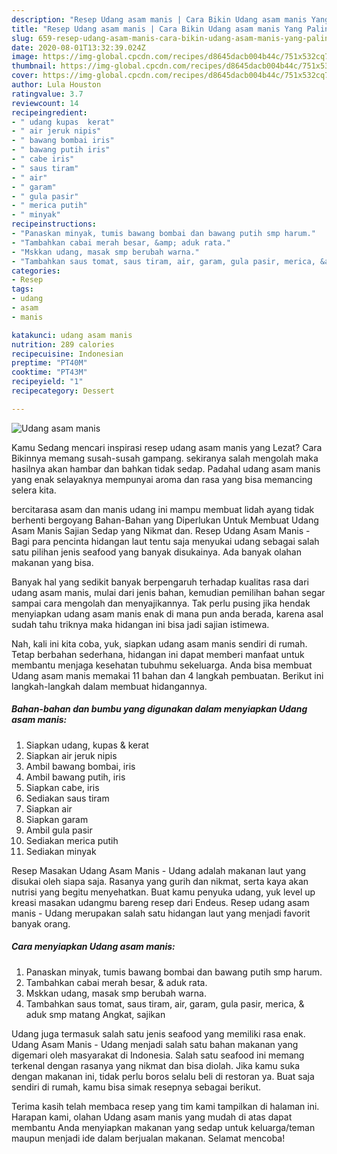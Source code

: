 ```yaml
---
description: "Resep Udang asam manis | Cara Bikin Udang asam manis Yang Paling Enak"
title: "Resep Udang asam manis | Cara Bikin Udang asam manis Yang Paling Enak"
slug: 659-resep-udang-asam-manis-cara-bikin-udang-asam-manis-yang-paling-enak
date: 2020-08-01T13:32:39.024Z
image: https://img-global.cpcdn.com/recipes/d8645dacb004b44c/751x532cq70/udang-asam-manis-foto-resep-utama.jpg
thumbnail: https://img-global.cpcdn.com/recipes/d8645dacb004b44c/751x532cq70/udang-asam-manis-foto-resep-utama.jpg
cover: https://img-global.cpcdn.com/recipes/d8645dacb004b44c/751x532cq70/udang-asam-manis-foto-resep-utama.jpg
author: Lula Houston
ratingvalue: 3.7
reviewcount: 14
recipeingredient:
- " udang kupas  kerat"
- " air jeruk nipis"
- " bawang bombai iris"
- " bawang putih iris"
- " cabe iris"
- " saus tiram"
- " air"
- " garam"
- " gula pasir"
- " merica putih"
- " minyak"
recipeinstructions:
- "Panaskan minyak, tumis bawang bombai dan bawang putih smp harum."
- "Tambahkan cabai merah besar, &amp; aduk rata."
- "Mskkan udang, masak smp berubah warna."
- "Tambahkan saus tomat, saus tiram, air, garam, gula pasir, merica, &amp; aduk smp matang Angkat, sajikan"
categories:
- Resep
tags:
- udang
- asam
- manis

katakunci: udang asam manis 
nutrition: 289 calories
recipecuisine: Indonesian
preptime: "PT40M"
cooktime: "PT43M"
recipeyield: "1"
recipecategory: Dessert

---
```



![Udang asam manis](https://img-global.cpcdn.com/recipes/d8645dacb004b44c/751x532cq70/udang-asam-manis-foto-resep-utama.jpg)

Kamu Sedang mencari inspirasi resep udang asam manis yang Lezat? Cara Bikinnya memang susah-susah gampang. sekiranya salah mengolah maka hasilnya akan hambar dan bahkan tidak sedap. Padahal udang asam manis yang enak selayaknya mempunyai aroma dan rasa yang bisa memancing selera kita.

bercitarasa asam dan manis udang ini mampu membuat lidah ayang tidak berhenti bergoyang Bahan-Bahan yang Diperlukan Untuk Membuat Udang Asam Manis Sajian Sedap yang Nikmat dan. Resep Udang Asam Manis - Bagi para pencinta hidangan laut tentu saja menyukai udang sebagai salah satu pilihan jenis seafood yang banyak disukainya. Ada banyak olahan makanan yang bisa.

Banyak hal yang sedikit banyak berpengaruh terhadap kualitas rasa dari udang asam manis, mulai dari jenis bahan, kemudian pemilihan bahan segar sampai cara mengolah dan menyajikannya. Tak perlu pusing jika hendak menyiapkan udang asam manis enak di mana pun anda berada, karena asal sudah tahu triknya maka hidangan ini bisa jadi sajian istimewa.


Nah, kali ini kita coba, yuk, siapkan udang asam manis sendiri di rumah. Tetap berbahan sederhana, hidangan ini dapat memberi manfaat untuk membantu menjaga kesehatan tubuhmu sekeluarga. Anda bisa membuat Udang asam manis memakai 11 bahan dan 4 langkah pembuatan. Berikut ini langkah-langkah dalam membuat hidangannya.

<!--inarticleads1-->

##### Bahan-bahan dan bumbu yang digunakan dalam menyiapkan Udang asam manis:

1. Siapkan  udang, kupas &amp; kerat
1. Siapkan  air jeruk nipis
1. Ambil  bawang bombai, iris
1. Ambil  bawang putih, iris
1. Siapkan  cabe, iris
1. Sediakan  saus tiram
1. Siapkan  air
1. Siapkan  garam
1. Ambil  gula pasir
1. Sediakan  merica putih
1. Sediakan  minyak


Resep Masakan Udang Asam Manis - Udang adalah makanan laut yang disukai oleh siapa saja. Rasanya yang gurih dan nikmat, serta kaya akan nutrisi yang begitu menyehatkan. Buat kamu penyuka udang, yuk level up kreasi masakan udangmu bareng resep dari Endeus. Resep udang asam manis - Udang merupakan salah satu hidangan laut yang menjadi favorit banyak orang. 

<!--inarticleads2-->

##### Cara menyiapkan Udang asam manis:

1. Panaskan minyak, tumis bawang bombai dan bawang putih smp harum.
1. Tambahkan cabai merah besar, &amp; aduk rata.
1. Mskkan udang, masak smp berubah warna.
1. Tambahkan saus tomat, saus tiram, air, garam, gula pasir, merica, &amp; aduk smp matang Angkat, sajikan


Udang juga termasuk salah satu jenis seafood yang memiliki rasa enak. Udang Asam Manis - Udang menjadi salah satu bahan makanan yang digemari oleh masyarakat di Indonesia. Salah satu seafood ini memang terkenal dengan rasanya yang nikmat dan bisa diolah. Jika kamu suka dengan makanan ini, tidak perlu boros selalu beli di restoran ya. Buat saja sendiri di rumah, kamu bisa simak resepnya sebagai berikut. 

Terima kasih telah membaca resep yang tim kami tampilkan di halaman ini. Harapan kami, olahan Udang asam manis yang mudah di atas dapat membantu Anda menyiapkan makanan yang sedap untuk keluarga/teman maupun menjadi ide dalam berjualan makanan. Selamat mencoba!
